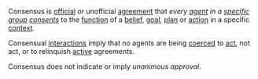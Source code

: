 Consensus is [official](https://github.com/gcassel/Modular-Organization-Terminology/blob/master/terms/official.md) *or* unofficial [agreement](https://github.com/gcassel/Modular-Organization-Terminology/blob/master/terms/agreement.md) that *every [agent](https://github.com/gcassel/Modular-Organization-Terminology/blob/master/terms/intention.md) in a [specific](https://github.com/gcassel/Modular-Organization-Terminology/blob/master/terms/specific.md) [group](https://github.com/gcassel/Modular-Organization-Terminology/blob/master/terms/group.md)* *[consents](https://github.com/gcassel/Modular-Organization-Terminology/blob/master/terms/consent.md)* to the [function](https://github.com/gcassel/Modular-Organization-Terminology/blob/master/terms/function.md) of a [belief](https://github.com/gcassel/Modular-Organization-Terminology/blob/master/terms/belief.md), [goal](https://github.com/gcassel/Modular-Organization-Terminology/blob/master/terms/goal.md), [plan](https://github.com/gcassel/Modular-Organization-Terminology/blob/master/terms/plan.md) or [action](https://github.com/gcassel/Modular-Organization-Terminology/blob/master/terms/action.md) in a specific [context](https://github.com/gcassel/Modular-Organization-Terminology/blob/master/terms/context.md).  

Consensual [interactions](https://github.com/gcassel/Modular-Organization-Terminology/blob/master/terms/interaction.md) imply that no agents are being [coerced](https://github.com/gcassel/Modular-Organization-Terminology/blob/master/terms/coercion.md) to [act](https://github.com/gcassel/Modular-Organization-Terminology/blob/master/terms/action.md), not act, or to relinquish [active](https://github.com/gcassel/Modular-Organization-Terminology/blob/master/terms/active.md) agreements.
 
Consensus does not indicate or imply *unanimous* *approval*.
